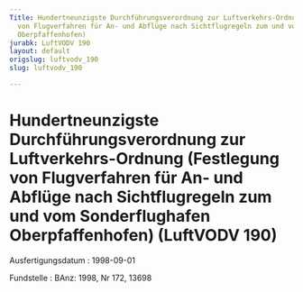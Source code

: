 ```yaml
---
Title: Hundertneunzigste Durchführungsverordnung zur Luftverkehrs-Ordnung (Festlegung
  von Flugverfahren für An- und Abflüge nach Sichtflugregeln zum und vom Sonderflughafen
  Oberpfaffenhofen)
jurabk: LuftVODV 190
layout: default
origslug: luftvodv_190
slug: luftvodv_190

---
```


# Hundertneunzigste Durchführungsverordnung zur Luftverkehrs-Ordnung (Festlegung von Flugverfahren für An- und Abflüge nach Sichtflugregeln zum und vom Sonderflughafen Oberpfaffenhofen) (LuftVODV 190)

Ausfertigungsdatum
:   1998-09-01

Fundstelle
:   BAnz: 1998, Nr 172, 13698

